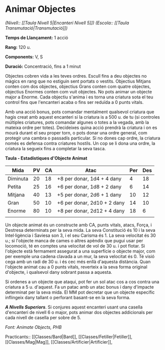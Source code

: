 # Animar Objectes

*(Nivell:: [[Taula Nivell 5|Encanteri Nivell 5]]) (Escola:: [[Taula Transmutació|Transmutació]])*

**Temps de Llançament:** 1 acció

**Rang:** 120 u.

**Components:** V, S

**Duració:** Concentració, fins a 1 minut

Objectes cobren vida a les teves ordres. Escull fins a deu objectes no màgics en rang que no estiguin sent portats o vestits. Objectius Mitjans conten com dos objectes, objectius Grans conten com quatre objectes, objectius Enormes conten com vuit objectes. No pots animar un objecte major a Enorme. Cada objectiu s'anima i es torna una criatura sota el teu control fins que l'encanteri acaba o fins ser reduïda a 0 punts vitals.

Amb una acció bonus, pots comandar mentalment qualsevol criatura que hagis creat amb aquest encanteri si la criatura is a 500 u. de tu (si controles múltiples criatures, pots comandar algunes o totes a la vegada, amb la mateixa ordre per totes). Decideixes quina acció prendrà la criatura i on es mourà  durant el seu proper torn, o pots donar una ordre general, com protegir una cambra o passadís particular. Si no dones cap ordre, la criatura només es defensa contra criatures hostils. Un cop se li dona una ordre, la criatura la segueix fins a completar la seva tasca.

**Taula - Estadístiques d'Objecte Animat**

| Mida     | PV | CA | Atac                        | Per | Des |
|----------|----|----|-----------------------------|-----|-----|
| Diminuta | 20 | 18 | +8 per donar, 1d4 + 4 dany  | 4   | 18  |
| Petita   | 25 | 16 | +6 per donar, 1d8 + 2 dany  | 6   | 14  |
| Mitjana  | 40 | 13 | +5 per donar, 2d6 + 1 dany  | 10  | 12  |
| Gran     | 50 | 10 | +6 per donar, 2d10 + 2 dany | 14  | 10  |
| Enorme   | 80 | 10 | +8 per donar, 2d12 + 4 dany | 18  | 6   |
|          |    |    |                             |     |     |

Un objecte animat és un constructe amb CA, punts vitals, atacs, Força, i Destresa determinats per la seva mida. La seva Constitució és 10 i la seva Intel·ligència i Saviesa son 3, i el seu Carisma és 1. La seva velocitat és 30 u.; si l'objecte manca de cames o altres apèndix que pugui usar per locomoció, té en comptes una velocitat de vol de 30 u. i pot flotar. Si l'objecte està fermament assegurat a una superfície o objecte major, com per exemple una cadena clavada a un mur, la seva velocitat és 0. Té visió cega amb un radi de 30 u. i és cec més enllà d'aquesta distància. Quan l'objecte animat cau a 0 punts vitals, reverteix a la seva forma original d'objecte, i qualsevol dany sobrant passa a aquesta.

Si ordenes a un objecte que ataqui, pot fer un sol atac cos a cos contra una criatura a 5 u. d'aquest. Fa un patac amb un atac bonus i dany d'impacte determinat per la seva mida. El MM pot decretar que un objecte específic inflingeix dany tallant o perforant basant-se en la seva forma.

***A Nivells Superiors***. Si conjures aquest encanteri usant una casella d'encanteri de nivell 6 o major, pots animar dos objectes addicionals per cada nivell de casella per sobre de 5.


*Font: Animate Objects, PHB*



Practicants:: [[Classes/Bard|Bard]], [[Classes/Fetiller|Fetiller]],[[Classes/Mag|Mag]], [[Classes/Artificier|Artificier]],